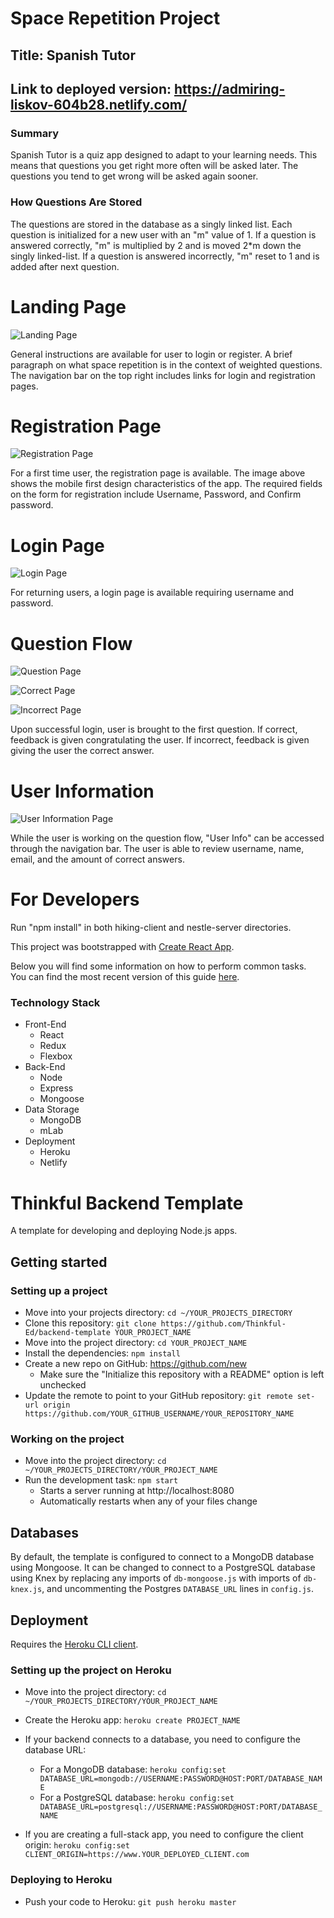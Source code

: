 # Space Repetition Project

## Title: Spanish Tutor
## Link to deployed version: https://admiring-liskov-604b28.netlify.com/
### Summary
Spanish Tutor is a quiz app designed to adapt to your learning needs. This means that questions you get right more often will be asked later. The questions you tend to get wrong will be asked again sooner.

### How Questions Are Stored
The questions are stored in the database as a singly linked list. Each question is initialized for a new user with an "m" value of 1. If a question is answered correctly, "m" is multiplied by 2 and is moved 2*m down the singly linked-list. If a question is answered incorrectly, "m" reset to 1 and is added after next question.

# Landing Page
![Landing Page](https://raw.githubusercontent.com/thinkful-ei18/Chris-Matt-Spaced-Rep-Server/master/img/instructions-full.png)

General instructions are available for user to login or register.  A brief paragraph on what space repetition is in the context of weighted questions. The navigation bar on the top right includes links for login and registration pages.

# Registration Page
![Registration Page](https://raw.githubusercontent.com/thinkful-ei18/Chris-Matt-Spaced-Rep-Server/master/img/Registration-mobile.png)

For a first time user, the registration page is available.  The image above shows the mobile first design characteristics of the app.  The required fields on the form for registration include Username, Password, and Confirm password.

# Login Page
![Login Page](https://raw.githubusercontent.com/thinkful-ei18/Chris-Matt-Spaced-Rep-Server/master/img/Login-mobile.png)

For returning users, a login page is available requiring username and password.

# Question Flow
![Question Page](https://raw.githubusercontent.com/thinkful-ei18/Chris-Matt-Spaced-Rep-Server/master/img/question-mobile.png)

![Correct Page](https://raw.githubusercontent.com/thinkful-ei18/Chris-Matt-Spaced-Rep-Server/master/img/correct-mobile.png)

![Incorrect Page](https://raw.githubusercontent.com/thinkful-ei18/Chris-Matt-Spaced-Rep-Server/master/img/incorrect-mobile.png)

Upon successful login, user is brought to the first question.  If correct, feedback is given congratulating the user.  If incorrect, feedback is given giving the user the correct answer.

# User Information
![User Information Page](https://raw.githubusercontent.com/thinkful-ei18/Chris-Matt-Spaced-Rep-Server/master/img/userinfo-mobile.png)

While the user is working on the question flow, "User Info" can be accessed through the navigation bar.  The user is able to review username, name, email, and the amount of correct answers.

# For Developers
Run "npm install" in both hiking-client and nestle-server directories.


This project was bootstrapped with [Create React App](https://github.com/facebookincubator/create-react-app).

Below you will find some information on how to perform common tasks.<br>
You can find the most recent version of this guide [here](https://github.com/facebookincubator/create-react-app/blob/master/packages/react-scripts/template/README.md).

### Technology Stack
* Front-End
  * React
  * Redux
  * Flexbox
* Back-End
  * Node
  * Express
  * Mongoose
* Data Storage
  * MongoDB
  * mLab
* Deployment
  * Heroku
  * Netlify

# Thinkful Backend Template

A template for developing and deploying Node.js apps.

## Getting started

### Setting up a project

* Move into your projects directory: `cd ~/YOUR_PROJECTS_DIRECTORY`
* Clone this repository: `git clone https://github.com/Thinkful-Ed/backend-template YOUR_PROJECT_NAME`
* Move into the project directory: `cd YOUR_PROJECT_NAME`
* Install the dependencies: `npm install`
* Create a new repo on GitHub: https://github.com/new
    * Make sure the "Initialize this repository with a README" option is left unchecked
* Update the remote to point to your GitHub repository: `git remote set-url origin https://github.com/YOUR_GITHUB_USERNAME/YOUR_REPOSITORY_NAME`

### Working on the project

* Move into the project directory: `cd ~/YOUR_PROJECTS_DIRECTORY/YOUR_PROJECT_NAME`
* Run the development task: `npm start`
    * Starts a server running at http://localhost:8080
    * Automatically restarts when any of your files change

## Databases

By default, the template is configured to connect to a MongoDB database using Mongoose.  It can be changed to connect to a PostgreSQL database using Knex by replacing any imports of `db-mongoose.js` with imports of `db-knex.js`, and uncommenting the Postgres `DATABASE_URL` lines in `config.js`.

## Deployment

Requires the [Heroku CLI client](https://devcenter.heroku.com/articles/heroku-command-line).

### Setting up the project on Heroku

* Move into the project directory: `cd ~/YOUR_PROJECTS_DIRECTORY/YOUR_PROJECT_NAME`
* Create the Heroku app: `heroku create PROJECT_NAME`

* If your backend connects to a database, you need to configure the database URL:
    * For a MongoDB database: `heroku config:set DATABASE_URL=mongodb://USERNAME:PASSWORD@HOST:PORT/DATABASE_NAME`
    * For a PostgreSQL database: `heroku config:set DATABASE_URL=postgresql://USERNAME:PASSWORD@HOST:PORT/DATABASE_NAME`

* If you are creating a full-stack app, you need to configure the client origin: `heroku config:set CLIENT_ORIGIN=https://www.YOUR_DEPLOYED_CLIENT.com`

### Deploying to Heroku

* Push your code to Heroku: `git push heroku master`
